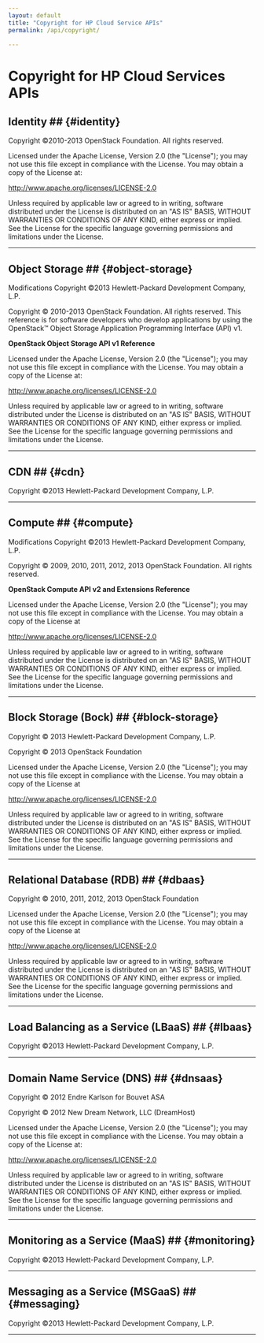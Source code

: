 ```yaml
---
layout: default
title: "Copyright for HP Cloud Service APIs"
permalink: /api/copyright/

---
```


# Copyright for HP Cloud Services APIs

## Identity  ## {#identity}

Copyright ©2010-2013 OpenStack Foundation.   All rights reserved.

Licensed under the Apache License, Version 2.0 (the "License"); you may not use this file except in compliance with the License. You may obtain a copy of the License at:

http://www.apache.org/licenses/LICENSE-2.0

Unless required by applicable law or agreed to in writing, software distributed under the License is distributed on an "AS IS" BASIS, WITHOUT WARRANTIES OR CONDITIONS OF ANY KIND, either express or implied. See the License for the specific language governing permissions and limitations under the License.

----

## Object Storage ## {#object-storage}

Modifications Copyright ©2013 Hewlett-Packard Development Company, L.P.

Copyright © 2010-2013 OpenStack Foundation.   All rights reserved.
This reference is for software developers who develop applications by using the OpenStack™ Object Storage Application Programming Interface (API) v1.

**OpenStack Object Storage API v1 Reference**

Licensed under the Apache License, Version 2.0 (the "License"); you may not use this file except in compliance with the License. You may obtain a copy of the License at:

http://www.apache.org/licenses/LICENSE-2.0

Unless required by applicable law or agreed to in writing, software distributed under the License is distributed on an "AS IS" BASIS, WITHOUT WARRANTIES OR CONDITIONS OF ANY KIND, either express or implied. See the License for the specific language governing permissions and limitations under the License.

----

## CDN ## {#cdn}

Copyright ©2013 Hewlett-Packard Development Company, L.P.

----

## Compute ## {#compute}

Modifications Copyright ©2013 Hewlett-Packard Development Company, L.P.

Copyright © 2009, 2010, 2011, 2012, 2013 OpenStack Foundation.  All rights reserved.

**OpenStack Compute API v2 and Extensions Reference**

Licensed under the Apache License, Version 2.0 (the "License"); you may not use this file except in compliance with the License. You may obtain a copy of the License at

http://www.apache.org/licenses/LICENSE-2.0

Unless required by applicable law or agreed to in writing, software distributed under the License is distributed on an "AS IS" BASIS, WITHOUT WARRANTIES OR CONDITIONS OF ANY KIND, either express or implied. See the License for the specific language governing permissions and limitations under the License.

----

## Block Storage (Bock) ## {#block-storage}

Copyright © 2013 Hewlett-Packard Development Company, L.P.

Copyright © 2013 OpenStack Foundation

Licensed under the Apache License, Version 2.0 (the "License"); you may not use this file except in compliance with the License. You may obtain a copy of the License at

http://www.apache.org/licenses/LICENSE-2.0

Unless required by applicable law or agreed to in writing, software distributed under the License is distributed on an "AS IS" BASIS, WITHOUT WARRANTIES OR CONDITIONS OF ANY KIND, either express or implied. See the License for the specific language governing permissions and limitations under the License.

----

## Relational Database (RDB) ## {#dbaas}

Copyright © 2010, 2011, 2012, 2013 OpenStack Foundation

Licensed under the Apache License, Version 2.0 (the "License"); you may not use this file except in compliance with the License. You may obtain a copy of the License at

http://www.apache.org/licenses/LICENSE-2.0

Unless required by applicable law or agreed to in writing, software distributed under the License is distributed on an "AS IS" BASIS, WITHOUT WARRANTIES OR CONDITIONS OF ANY KIND, either express or implied. See the License for the specific language governing permissions and limitations under the License.

----

## Load Balancing as a Service (LBaaS) ## {#lbaas}

Copyright ©2013 Hewlett-Packard Development Company, L.P.

----

## Domain Name Service (DNS) ## {#dnsaas}

Copyright © 2012 Endre Karlson for Bouvet ASA

Copyright © 2012 New Dream Network, LLC (DreamHost)

Licensed under the Apache License, Version 2.0 (the "License"); you may not use this file except in compliance with the License. You may obtain a copy of the License at:

http://www.apache.org/licenses/LICENSE-2.0

Unless required by applicable law or agreed to in writing, software distributed under the License is distributed on an "AS IS" BASIS, WITHOUT WARRANTIES OR CONDITIONS OF ANY KIND, either express or implied. See the License for the specific language governing permissions and limitations under the License.

----

## Monitoring as a Service (MaaS) ## {#monitoring}

Copyright ©2013 Hewlett-Packard Development Company, L.P.

----

## Messaging as a Service (MSGaaS) ## {#messaging}

Copyright ©2013 Hewlett-Packard Development Company, L.P.

----
